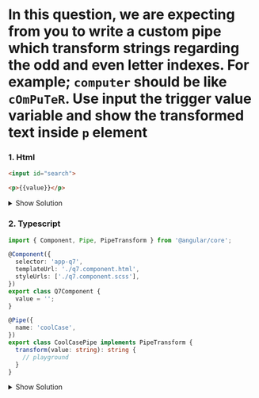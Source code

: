  
# In this question, we are expecting from you to write a custom pipe which transform strings regarding the odd and even letter indexes. For example; `computer` should be like `cOmPuTeR`. Use input the trigger value variable and show the transformed text inside `p` element

### 1. Html

```html
<input id="search">

<p>{{value}}</p>
```

<details>
<summary>Show Solution</summary>
<p>

```html
<input id="search" [(ngModel)]="value">

<p>{{value | coolCase}}</p>
```

</p>
</details>


### 2. Typescript

```typescript
import { Component, Pipe, PipeTransform } from '@angular/core';

@Component({
  selector: 'app-q7',
  templateUrl: './q7.component.html',
  styleUrls: ['./q7.component.scss'],
})
export class Q7Component {
  value = '';
}

@Pipe({
  name: 'coolCase',
})
export class CoolCasePipe implements PipeTransform {
  transform(value: string): string {
    // playground
  }
}
```

<details>
<summary>Show Solution</summary>
<p>

```typescript
import { Component, Pipe, PipeTransform } from '@angular/core';

@Component({
  selector: 'app-q7',
  templateUrl: './q7.component.html',
  styleUrls: ['./q7.component.scss'],
})
export class Q7Component {
  value = '';
}

@Pipe({
  name: 'coolCase',
})
export class CoolCasePipe implements PipeTransform {
  transform(value: string): string {
    return value
      ?.split('')
      .map((letter, index) =>
        index & 1 ? letter.toUpperCase() : letter.toLowerCase()
      )
      .join('');
  }
}
```

</p>
</details>
 